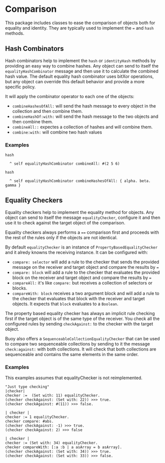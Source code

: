# Comparison

This package includes classes to ease the comparison of objects both for equality and identity. They are typically used to implement the `=` and `hash` methods.

## Hash Combinators
Hash combinators help to implement the `hash` or `identityHash` methods by providing an easy way to combine hashes. Any object can send to itself the `equalityHashCombinator` message and then use it to calculate the combined hash value. The default equality hash combinator uses bitXor operations, but any object can override this default behavior and provide a more specific policy.

It will apply the combinator operator to each one of the objects:
- `combineHashesOfAll:` will send the hash message to every object in the collection and then combine them.
- `combineHashOf:with:` will send the hash message to the two objects and then combine them.
- `combineAll::` expectes a collection of hashes and will combine them.
- `combine:with:` will combine two hash values

### Examples

```smalltalk
hash

  ^ self equalityHashCombinator combineAll: #(2 5 6)

hash

  ^ self equalityHashCombinator combineHashesOfAll: { alpha. beta. gamma }
```

## Equality Checkers
Equality checkers help to implement the equality method for objects. Any object can send to itself the message `equalityChecker`, configure it and then use it to check against the target object of the comparison.

Equality checkers always performs a `==` comparison first and proceeds with the rest of the rules only if the objects are not identical.

By default `equalityChecker` is an instance of `PropertyBasedEqualityChecker` and it alredy knowns the receiving instance. It can be configured with:
-   `compare: selector` will add a rule to the checker that sends the provided message on the receiver and target object and compare the results by `=`
-   `compare: block` will add a rule to the checker that evaluates the provided block on the receiver and target object and compare the results by `=`
-   `compareAll:` it's like `compare:` but receives a collection of selectors or blocks.
-   `compareWith: block` receives a two argument block and will add a rule to the checker that evaluates that block with the receiver and target objects. It expects that `block` evaluates to a `Boolean`.

The property based equality checker has always an implicit rule checking first if the target object is of the same type of the receiver. You check all the configured rules by sending `checkAgainst:` to the checker with the target object.

Buoy also offers a `SequenceableCollectionEqualityChecker` that can be used to compare two sequenceable collections by sending to it the message `check:against:` with both collections. It will check that both collections are sequenceable and contains the same elements in the same order.

### Examples

This examples assumes that equalityChecker is not reimplemented.

```smalltalk
"Just type checking"
|checker|
checker :=  (Set with: 11) equalityChecker.
(checker checkAgainst: (Set with: 22)) >>> true.
(checker checkAgainst: #(11)) >>> false.
```

```smalltalk
| checker |
checker := 1 equalityChecker.
checker compare: #abs.
(checker checkAgainst: -1) >>> true.
(checker checkAgainst: 2) >>> false      
```

```smalltalk
| checker |
checker := (Set with: 34) equalityChecker.
checker compareWith: [:a :b | a asArray = b asArray].
(checker checkAgainst: (Set with: 34)) >>> true.
(checker checkAgainst: (Set with: 33)) >>> false.
```
